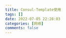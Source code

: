```yaml
---
title: Consul-Template使用
tags: []
date: 2022-07-05 22:28:03
categories: [网络]
comments: false
---
```


